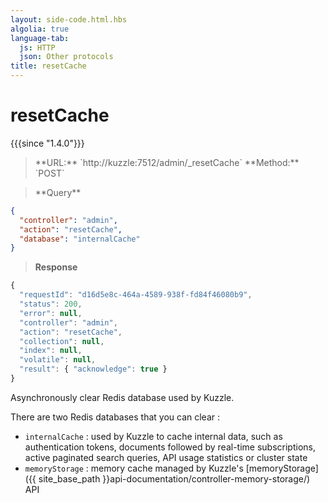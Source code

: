 ```yaml
---
layout: side-code.html.hbs
algolia: true
language-tab:
  js: HTTP
  json: Other protocols
title: resetCache
---
```


# resetCache

{{{since "1.4.0"}}}


<blockquote class="js">
<p>
**URL:** `http://kuzzle:7512/admin/_resetCache`  
**Method:** `POST`
</p>
</blockquote>

<blockquote class="json">
<p>
**Query**
</p>
</blockquote>


```json
{
  "controller": "admin",
  "action": "resetCache",
  "database": "internalCache"
}
```

>**Response**

```javascript
{
  "requestId": "d16d5e8c-464a-4589-938f-fd84f46080b9",
  "status": 200,
  "error": null,
  "controller": "admin",
  "action": "resetCache",
  "collection": null,
  "index": null,
  "volatile": null,
  "result": { "acknowledge": true }
}
```

Asynchronously clear Redis database used by Kuzzle.  

There are two Redis databases that you can clear :
 - `internalCache` : used by Kuzzle to cache internal data, such as authentication tokens, documents followed by real-time subscriptions, active paginated search queries, API usage statistics or cluster state
 - `memoryStorage` : memory cache managed by Kuzzle's [memoryStorage]({{ site_base_path }}api-documentation/controller-memory-storage/) API
